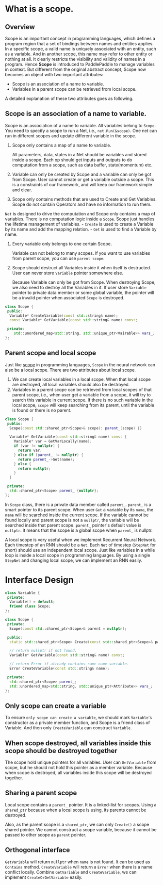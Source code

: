 # What is a scope.

## Overview

Scope is an important concept in programming languages, which defines a program region that a set of bindings between names and entities applies. In a specific scope, a valid name is uniquely associated with an entity, such as a variable. And in another scope, this name may refer to other entity or nothing at all. It clearly restricts the visibility and validity of names in a program. Hence **Scope** is introduced to PaddlePaddle to manage variables in context. But different from the original abstract concept, Scope now becomes an object with two important attributes:

- Scope is an association of a name to variable.
- Variables in a parent scope can be retrieved from local scope.

A detailed explanation of these two attributes goes as following.


## Scope is an association of a name to variable.

Scope is an association of a name to variable. All variables belong to `Scope`. You need to specify a scope to run a Net, i.e., `net.Run(&scope)`. One net can run in different scopes and update different variable in the scope.


1. Scope only contains a map of a name to variable.

   All parameters, data, states in a Net should be variables and stored inside a scope. Each op should get inputs and outputs to do computation from a scope, such as data buffer, state(momentum) etc.

1. Variable can only be created by Scope and a variable can only be got from Scope. User cannot create or get a variable outside a scope. This is a constraints of our framework, and will keep our framework simple and clear.

1. Scope only contains methods that are used to Create and Get Variables. Scope do not contain Operators and have no information to run them.
    
  `Net` is designed to drive the computation and Scope only contains a map of variables. There is no computation logic inside a `Scope`. Scope just handles the lifetime management of variables.
    - `Create` is used to create a Variable by its name and add the mapping relation.
    - `Get` is used to find a Variable by name.

1. Every variable only belongs to one certain Scope.

   Variable can not belong to many scopes. If you want to use variables from parent scope, you can use `parent scope`.

1. Scope should destruct all Variables inside it when itself is destructed. User can never store `Variable` pointer somewhere else. 

   Because Variable can only be got from Scope. When destroying Scope, we also need to destroy all the Variables in it. If user store `Variable` pointer to private data member or some global variable, the pointer will be a invalid pointer when associated `Scope` is destroyed.

```cpp
class Scope {
 public:
  Variable* CreateVariable(const std::string& name);
  const Variable* GetVariable(const std::string& name) const;

 private:
    std::unordered_map<std::string, std::unique_ptr<Vairable>> vars_;
};
```


## Parent scope and local scope

Just like [scope](https://en.wikipedia.org/wiki/Scope_(computer_science)) in programming languages, `Scope` in the neural network can also be a local scope. There are two attributes about local scope.

1.  We can create local variables in a local scope. When that local scope are destroyed, all local variables should also be destroyed.
2.  Variables in a parent scope can be retrieved from local scopes of that parent scope, i.e., when user get a variable from a scope, it will try to search this variable in current scope. If there is no such variable in the local scope, `scope` will keep searching from its parent, until the variable is found or there is no parent.

```cpp
class Scope {
 public:
  Scope(const std::shared_ptr<Scope>& scope): parent_(scope) {}

  Variable* GetVariable(const std::string& name) const {
    Variable* var = GetVarLocally(name);
    if (var != nullptr) {
      return var;
    } else if (parent_ != nullptr) {
      return parent_->Get(name);
    } else {
      return nullptr;
    }
  }

 private:
  std::shared_ptr<Scope> parent_ {nullptr};
};
```

In `Scope` class, there is a private data member called `parent_`. `parent_` is a smart pointer to its parent scope. When user `Get` a variable by its `name`, the `name` will be searched inside the current scope. If the variable cannot be found locally and parent scope is not a `nullptr`, the variable will be searched inside that parent scope. `parent_` pointer's default value is `nullptr`. It means that the scope is a global scope when `parent_` is nullptr.

A local scope is very useful when we implement Recurrent Neural Network. Each timestep of an RNN should be a `Net`. Each `Net` of timestep (`StepNet` for short) should use an independent local scope. Just like variables in a while loop is inside a local scope in programming languages. By using a single `StepNet` and changing local scope, we can implement an RNN easily.

# Interface Design

```cpp
class Variable {
 private:
  Variable() = default;
  friend class Scope;
};

class Scope {
 private:
  Scope(const std::shared_ptr<Scope>& parent = nullptr);

 public:
  static std::shared_ptr<Scope> Create(const std::shared_ptr<Scope>& parent = nullptr);

  // return nullptr if not found.
  Variable* GetVariable(const std::string& name) const;

  // return Error if already contains same name variable.
  Error CreateVariable(const std::string& name);

 private:
  std::shared_ptr<Scope> parent_;
  std::unordered_map<std::string, std::unique_ptr<Attribute>> vars_;
};
```
## Only scope can create a variable

To ensure `only scope can create a variable`, we should mark `Variable`'s constructor as a private member function, and Scope is a friend class of Variable. And then only `CreateVariable` can construct `Variable`.

## When scope destroyed, all variables inside this scope should be destroyed together

The scope hold unique pointers for all variables. User can `GetVariable` from scope, but he should not hold this pointer as a member variable. Because when scope is destroyed, all variables inside this scope will be destroyed together.

## Sharing a parent scope

Local scope contains a `parent_` pointer. It is a linked-list for scopes. Using a `shared_ptr` because when a local scope is using, its parents cannot be destroyed.

Also, as the parent scope is a `shared_ptr`, we can only `Create()` a scope shared pointer. We cannot construct a scope variable, because it cannot be passed to other scope as `parent` pointer.

## Orthogonal interface

`GetVariable` will return `nullptr` when `name` is not found. It can be used as `Contains` method. `CreateVariable` will return a `Error` when there is a name conflict locally. Combine `GetVariable` and `CreateVariable`, we can implement `CreateOrGetVariable` easily.
